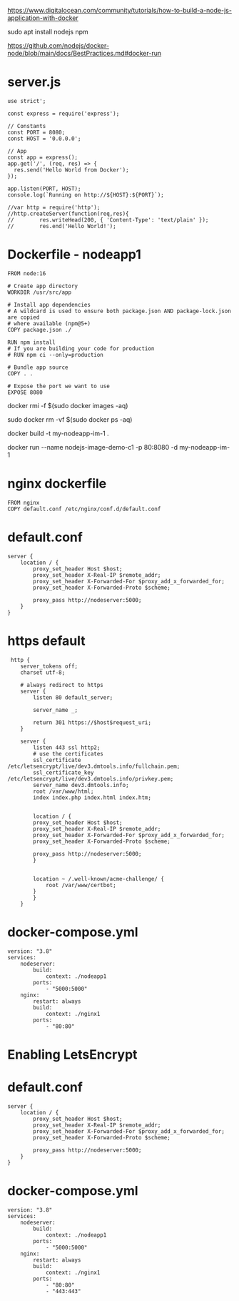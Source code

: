 https://www.digitalocean.com/community/tutorials/how-to-build-a-node-js-application-with-docker

sudo apt install nodejs npm

https://github.com/nodejs/docker-node/blob/main/docs/BestPractices.md#docker-run

# server.js

    use strict';

    const express = require('express');

    // Constants
    const PORT = 8080;
    const HOST = '0.0.0.0';

    // App
    const app = express();
    app.get('/', (req, res) => {
      res.send('Hello World from Docker');
    });

    app.listen(PORT, HOST);
    console.log(`Running on http://${HOST}:${PORT}`);

    //var http = require('http');
    //http.createServer(function(req,res){
    //        res.writeHead(200, { 'Content-Type': 'text/plain' });
    //        res.end('Hello World!');


# Dockerfile - nodeapp1

    FROM node:16

    # Create app directory
    WORKDIR /usr/src/app

    # Install app dependencies
    # A wildcard is used to ensure both package.json AND package-lock.json are copied
    # where available (npm@5+)
    COPY package.json ./

    RUN npm install
    # If you are building your code for production
    # RUN npm ci --only=production

    # Bundle app source
    COPY . .

    # Expose the port we want to use
    EXPOSE 8080



docker rmi -f $(sudo docker images -aq)

sudo docker rm -vf $(sudo docker ps -aq)


docker build -t my-nodeapp-im-1 .

docker run --name nodejs-image-demo-c1 -p 80:8080 -d my-nodeapp-im-1

# nginx dockerfile

    FROM nginx
    COPY default.conf /etc/nginx/conf.d/default.conf

# default.conf

    server {
        location / {
            proxy_set_header Host $host;
            proxy_set_header X-Real-IP $remote_addr;
            proxy_set_header X-Forwarded-For $proxy_add_x_forwarded_for;
            proxy_set_header X-Forwarded-Proto $scheme;

            proxy_pass http://nodeserver:5000;
        }
    }
 
 # https default
 
     http {
        server_tokens off;
        charset utf-8;

        # always redirect to https
        server {
            listen 80 default_server;

            server_name _;

            return 301 https://$host$request_uri;
        }

        server {
            listen 443 ssl http2;
            # use the certificates
            ssl_certificate     /etc/letsencrypt/live/dev3.dmtools.info/fullchain.pem;
            ssl_certificate_key /etc/letsencrypt/live/dev3.dmtools.info/privkey.pem;
            server_name dev3.dmtools.info;
            root /var/www/html;
            index index.php index.html index.htm;


            location / {
            proxy_set_header Host $host;
            proxy_set_header X-Real-IP $remote_addr;
            proxy_set_header X-Forwarded-For $proxy_add_x_forwarded_for;
            proxy_set_header X-Forwarded-Proto $scheme;

            proxy_pass http://nodeserver:5000;
            }


            location ~ /.well-known/acme-challenge/ {
                root /var/www/certbot;
            }
            }
        }


# docker-compose.yml

    version: "3.8"
    services:
        nodeserver:
            build:
                context: ./nodeapp1
            ports:
                - "5000:5000"
        nginx:
            restart: always
            build:
                context: ./nginx1
            ports:
                - "80:80"  

# Enabling LetsEncrypt

# default.conf

    server {
        location / {
            proxy_set_header Host $host;
            proxy_set_header X-Real-IP $remote_addr;
            proxy_set_header X-Forwarded-For $proxy_add_x_forwarded_for;
            proxy_set_header X-Forwarded-Proto $scheme;

            proxy_pass http://nodeserver:5000;
        }
    }


# docker-compose.yml

    version: "3.8"
    services:
        nodeserver:
            build:
                context: ./nodeapp1
            ports:
                - "5000:5000"
        nginx:
            restart: always
            build:
                context: ./nginx1
            ports:
                - "80:80"  
                - "443:443"
                
